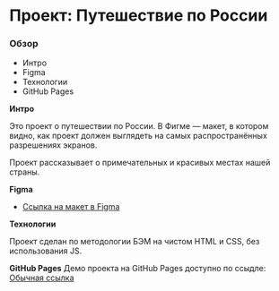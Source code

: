 # Проект: Путешествие по России

### Обзор

- Интро
- Figma
- Технологии
- GitHub Pages

**Интро**

Это проект о путешествии по России.
В Фигме — макет, в котором видно, как проект должен выглядеть на самых распространённых разрешениях экранов.

Проект рассказывает о примечательных и красивых местах нашей страны.

**Figma**

- [Ссылка на макет в Figma](https://www.figma.com/file/5S2WSbEFL6awjVWJ0NWL8Q/Sprint-3_-Russia-_-desktop-mobile?node-id=28503%3A0)

**Технологии**

Проект сделан по методологии БЭМ на чистом HTML и CSS, без использования JS.

**GitHub Pages**
Демо проекта на GitHub Pages доступно по ссыдле:
[Обычная ссылка](https://www.yandex.ru)
